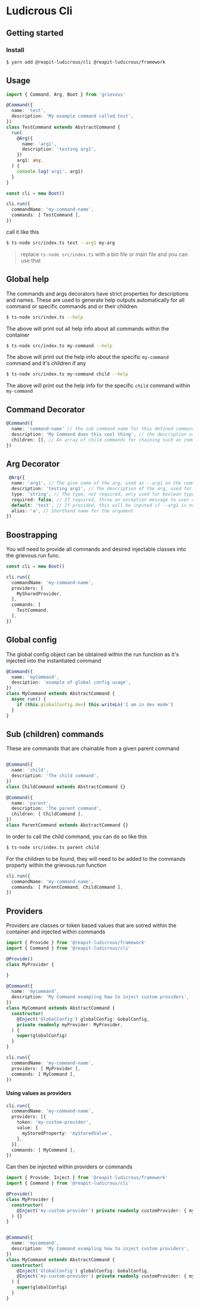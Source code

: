 # Ludicrous Cli

## Getting started

### Install

```bash
$ yarn add @reapit-ludicrous/cli @reapit-ludicrous/framework
```

## Usage

```ts
import { Command, Arg, Boot } from 'grievous'

@Command({
  name: 'test',
  description: 'My example command called test',
})
class TestCommand extends AbstractCommand {
  run(
    @Arg({
      name: 'arg1',
      description: 'testing arg1',
    })
    arg1: any,
  ) {
    console.log('arg1', arg1)
  }
}

const cli = new Boot()

cli.run({
  commandName: 'my-command-name',
  commands: [ TestCommand ],
})

```

call it like this

```bash
$ ts-node src/index.ts test --arg1 my-arg
```
> replace `ts-node src/index.ts` with a bin file or main file and you can use that

## Global help 

The commands and args decorators have strict properties for descriptions and names. These are used to generate help outputs automatically for all command or specific commands and or their children.

```bash
$ ts-node src/index.ts --help
```
The above will print out all help info about all commands within the container

```bash
$ ts-node src/index.ts my-command --help
```
The above will print out the help info about the specific `my-command` command and it's children if any

```bash
$ ts-node src/index.ts my-command child --help
```
The above will print out the help info for the specific `child` command within `my-command`

## Command Decorator

```ts
@Command({
  name: 'command-name' // the sub command name for this defined command
  description: 'My Command does this cool thing', // the description used for help of this particular command
  children: [], // An array of child commands for chaining such as command-name sub-command, sub-command's class with be defined here
})
```

## Arg Decorator
```ts
 @Arg({
  name: 'arg1', // The give name of the arg, used as --arg1 on the command line
  description: 'testing arg1', // The description of the arg, used for help output of this particular command
  type: 'string', // The type, not required, only used for boolean types
  required: false, // If required, throw an exception message to user and prevent calling
  default: 'test', // If provided, this will be inputed if --arg1 is not provided
  alias: 'a', // Shorthand name for the argument
})
```

## Boostrapping

You will need to provide all commands and desired injectable classes into the grievous.run func.

```ts
const cli = new Boot()

cli.run({
  commandName: 'my-command-name',
  providers: [
    MySharedProvider,
  ],
  commands: [
    TestCommand,
  ],
})
```

## Global config

The global config object can be obtained within the run function as it's injected into the instantiated command

```ts
@Command({
  name: 'myCommand',
  desciption: 'example of global config usage',
})
class MyCommand extends AbstractCommand {
  async run() {
    if (this.globalConfig.dev) this.writeLn('I am in dev mode')
  }
}
```

## Sub (children) commands

These are commands that are chainable from a given parent command

```ts

@Command({
  name: 'child',
  description: 'The child command',
})
class ChildCommand extends AbstractCommand {}

@Command({
  name: 'parent',
  description: 'The parent command',
  children: [ ChildCommand ],
})
class ParentCommand extends AbstractCommand {}

```
In order to call the child command, you can do so like this 

```bash
$ ts-node src/index.ts parent child
```

For the children to be found, they will need to be added to the commands property within the grievous.run function

```ts
cli.run({
  commandName: 'my-command-name',
  commands: [ ParentCommand, ChildCommand ],
})
```

## Providers 

Providers are classes or token based values that are sotred within the container and injected within commands

```ts
import { Provide } from '@reapit-ludicrous/framework'
import { Command } from '@reapit-ludicrous/cli'

@Provide()
class MyProvider {

}

@Command({
  name: 'mycommand',
  description: 'My Command exampling how to inject custom providers',
})
class MyCommand extends AbstractCommand {
  constructor(
    @Inject('GlobalConfig') globalConfig: GobalConfig,
    private readonly myProvider: MyProvider,
  ) {
    super(globalConfig)
  }
}

cli.run({
  commandName: 'my-command-name',
  providers: [ MyProvider ],
  commands: [ MyCommand ],
})

```

#### Using values as providers

```ts
cli.run({
  commandName: 'my-command-name',
  providers: [{
    token: 'my-custom-provider',
    value: {
      myStoredProperty: 'myStoredValue',
    },
  }],
  commands: [ MyCommand ],
})
```

Can then be injected within providers or commands

```ts
import { Provide, Inject } from '@reapit-ludicrous/framework'
import { Command } from '@reapit-ludicrous/cli'

@Provide()
class MyProvider {
  constructor(
    @Inject('my-custom-provider') private readonly customProvider: { myStoredProperty: sting },
  ) {}
}


@Command({
  name: 'mycommand',
  description: 'My Command exampling how to inject custom providers',
})
class MyCommand extends AbstractCommand {
  constructor(
    @Inject('GlobalConfig') globalConfig: GobalConfig,
    @Inject('my-custom-provider') private readonly customProvider: { myStoredProperty: sting },
  ) {
    super(globalConfig)
  }
}

```

